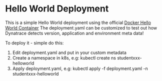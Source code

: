 # Hello World Deployment

This is a simple Hello World deployment using the official [Docker Hello World Container](https://hub.docker.com/_/hello-world)
The deployment.yaml can be customized to test out how Dynatrace detects version, application and environment meta data!

To deploy it - simple do this:
1. Edit deployment.yaml and put in your custom metadata
2. Create a namespace in k8s, e.g: kubectl create ns studentxxx-helloworld
3. Apply deployment.yaml, e.g: kubectl apply -f deployment.yaml -n studentxxx-helloworld